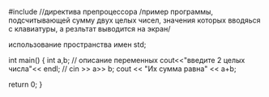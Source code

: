 #include //директива препроцессора /пример программы, подсчитывающей сумму двух целых чисел, значения которых вводяься с клавиатуры, а резльтат выводится на экран/

использование пространства имен std;

int main() { int a,b; // описание переменных cout<<"введите 2 целых числа"<< endl; // cin >> a>> b; cout << "Их сумма равна" << a+b;

return 0;
}